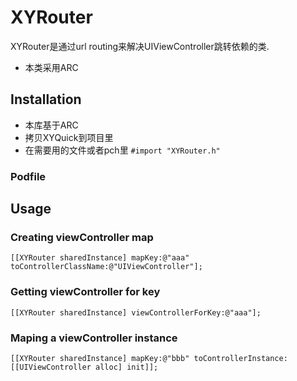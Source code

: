 # XYRouter
XYRouter是通过url routing来解决UIViewController跳转依赖的类.
* 本类采用ARC

## Installation
* 本库基于ARC
* 拷贝XYQuick到项目里
* 在需要用的文件或者pch里 `#import "XYRouter.h"`

### Podfile

## Usage
### Creating viewController map
```
[[XYRouter sharedInstance] mapKey:@"aaa" toControllerClassName:@"UIViewController"];
```
### Getting viewController for key
```
[[XYRouter sharedInstance] viewControllerForKey:@"aaa"];
```

### Maping a viewController instance
```
[[XYRouter sharedInstance] mapKey:@"bbb" toControllerInstance:[[UIViewController alloc] init]];
```